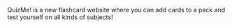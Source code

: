 QuizMe! is a new flashcard website where you can add cards to a pack and test yourself on all kinds of subjects!
